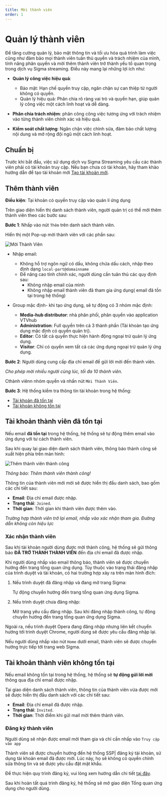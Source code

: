 ```yaml
---
title: Mời thành viên
order: 1
---
```


# Quản lý thành viên

Để tăng cường quản lý, bảo mật thông tin và tối ưu hóa quá trình làm việc cũng như đảm bảo mọi thành viên tuân thủ quyền và trách nhiệm của mình, tính năng phân quyền và mời thêm thành viên trở thành yếu tố quan trọng trong dịch vụ Sigma streaming. Điều này mang lại những lợi ích như:

- **Quản lý công việc hiệu quả**:

  - Bảo mật: Hạn chế quyền truy cập, ngăn chặn sự can thiệp từ người không có quyền.
  - Quản lý hiệu quả: Phân chia rõ ràng vai trò và quyền hạn, giúp quản lý công việc một cách linh hoạt và dễ dàng.
- **Phân chia trách nhiệm**: phân công công việc tương ứng với trách nhiệm vào từng thành viên chính xác và hiệu quả.
- **Kiểm soát chất lượng**: Ngăn chặn việc chỉnh sửa, đảm bảo chất lượng nội dung và mở rộng đội ngũ một cách linh hoạt.

## Chuẩn bị

Trước khi bắt đầu, việc sử dụng dịch vụ Sigma Streaming yêu cầu các thành viên phải có tài khoản truy cập. Nếu bạn chưa có tài khoản, hãy tham khảo hướng dẫn để tạo tài khoản mới [Tạo tài khoản mới](../../02-user-management/a-sign-up.md#đăng-kí-tài-khoản).

## Thêm thành viên

**Điều kiện**: Tại khoản có quyền truy cập vào quản lí ứng dụng

Trên giao diện hiển thị danh sách thành viên, người quản trị có thể mời thêm thành viên theo các bước sau:

**Bước 1**: Nhấp vào nút `Thêm` trên danh sách thành viên.

Hiển thị một Pop-up mời thành viên với các phần sau:

![Mời Thành Viên](/images/streaming-platform/app-management/02-member/pop-up/create.png)

- Nhập email:
  - Không hỗ trợ ngôn ngữ có dấu, không chứa dấu cách, nhập theo định dạng `local-part@domainname`
  - Để nâng cao tính chính xác, người dùng cần tuân thủ các quy định sau:
    - Không nhập email của mình
    - Không nhập email thành viên đã tham gia ứng dụng( email đã tồn tại trong hệ thống)

- Group mặc định- khi tạo ứng dụng, sẽ tự động có 3 nhóm mặc định:
  - **Media-hub distributor**: nhà phân phối, phân quyền vào application VTVhub
  - **Administration**: Full quyền trên cả 3 thành phần (Tài khoản tạo ứng dụng mặc định có quyền quản trị).
  - **Editor**: Có tất cả quyền thực hiện hành động ngoại trừ quản lý ứng dụng.
  - **Visitor**: Chỉ có quyền xem tất cả các ứng dụng ngoại trừ quản lý ứng dụng.

**Bước 2**:
Người dùng cung cấp địa chỉ email để gửi lời mời đến thành viên.

_Cho phép mời nhiều người cùng lúc, tối đa 10 thành viên._

Cthành viênn nhóm quyền và nhấn nút `Mời Thành Viên`.

**Bước 3**:
Hệ thống kiểm tra thông tin tài khoản trong hệ thống:

- [Tài khoản đã tồn tại](a-invite#tài-khoản-đã-tồn-tại)
- [Tài khoản không tồn tại](./a-invite#tài-khoản-thành-viên-không-tồn-tại)

## Tài khoản thành viên đã tồn tại

Nếu email **đã tồn tại** trong hệ thống, hệ thống sẽ tự động thêm email vào ứng dụng với tư cách thành viên.

Sau khi quay lại giao diện danh sách thành viên, thông báo thành công sẽ xuất hiện phía trên màn hình:

![Thêm thành viên thành công](/images/streaming-platform/app-management/02-member/message/create.png)

_Thông báo: Thêm thành viên thành công!_

Thông tin của thành viên mới mời sẽ được hiển thị đầu danh sách, bao gồm các chi tiết sau:

- **Email**: Địa chỉ email được nhập.
- **Trạng thái**: `Joined`.
- **Thời gian**: Thời gian khi thành viên được thêm vào.

_Trường hợp thành viên trở lại email, nhấp vào xác nhận tham gia. Đường dẫn không còn hiệu lực_

### Xác nhận thành viên

Sau khi tài khoản người dùng được mời thành công, hệ thống sẽ gửi thông báo **ĐÃ TRỞ THÀNH THÀNH VIÊN** đến địa chỉ email đã được nhập.

Khi người dùng nhấp vào email thông báo, thành viên sẽ được chuyển hướng đến trang tổng quan ứng dụng. Tùy thuộc vào trạng thái đăng nhập của trình duyệt và tài khoản, có hai trường hợp xảy ra trên màn hình đích:

1. Nếu trình duyệt đã đăng nhập và đang mở trang Sigma:

   Tự động chuyển hướng đến trang tổng quan ứng dụng Sigma.

2. Nếu trình duyệt chưa đăng nhập:

   Mở trang yêu cầu đăng nhập.
   Sau khi đăng nhập thành công, tự động chuyển hướng đến trang tổng quan ứng dụng Sigma.

Ngoài ra, nếu trình duyệt Opera đang đăng nhập nhưng liên kết chuyển hướng tới trình duyệt Chrome, người dùng sẽ được yêu cầu đăng nhập lại.

Nếu người dùng nhấp vào nút `Home` dưới email, thành viên sẽ được chuyển hướng trực tiếp tới trang web Sigma.

## Tài khoản thành viên không tồn tại

Nếu email không tồn tại trong hệ thống, hệ thống sẽ **tự động gửi lời mời** thông qua địa chỉ email được nhập.

Tại giao diện danh sách thành viên, thông tin của thành viên vừa được mời sẽ được hiển thị đầu danh sách với các chi tiết sau:

- **Email**: Địa chỉ email đã được nhập.
- **Trạng thái**: `Invited`.
- **Thời gian**: Thời điểm khi gửi mail mời thêm thành viên.

### Đăng ký thành viên

Người dùng sẽ nhận được email mời tham gia và chỉ cần nhấp vào `Truy cập vào app`

Thành viên sẽ được chuyển hướng đến hệ thống SSP| đăng ký tài khoản, sử dụng tài khoản email đã được mời. Lúc này, họ sẽ không có quyền chỉnh sửa thông tin và sẽ được yêu cầu đặt mật khẩu.

Để thực hiện quy trình đăng ký, vui lòng xem hướng dẫn chi tiết [tại đây](../../02-user-management/a-sign-up.md#đăng-kí-tài-khoản).

Sau khi hoàn tất quá trình đăng ký, hệ thống sẽ mở giao diện Tổng quan ứng dụng cho người dùng.
